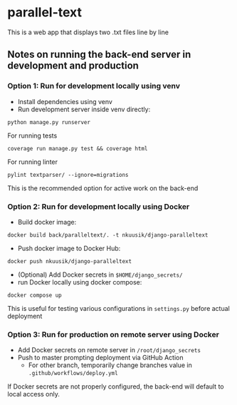 # parallel-text
This is a web app that displays two .txt files line by line

## Notes on running the back-end server in development and production

### Option 1: Run for development locally using venv

- Install dependencies using venv
- Run development server inside venv directly: 

```
python manage.py runserver
```

For running tests
```
coverage run manage.py test && coverage html
```

For running linter
```
pylint textparser/ --ignore=migrations
```

This is the recommended option for active work on the back-end

### Option 2: Run for development locally using Docker

- Build docker image: 
```
docker build back/paralleltext/. -t nkuusik/django-paralleltext
```
- Push docker image to Docker Hub:
```
docker push nkuusik/django-paralleltext
```
- (Optional) Add Docker secrets in `$HOME/django_secrets/`
- run Docker locally using docker compose:
```
docker compose up
``` 

This is useful for testing various configurations in `settings.py` before actual deployment

### Option 3: Run for production on remote server using Docker

- Add Docker secrets on remote server in `/root/django_secrets`
- Push to master prompting deployment via GitHub Action
    - For other branch, temporarily change branches value in `.github/workflows/deploy.yml`

If Docker secrets are not properly configured, the back-end will default to local access only.
